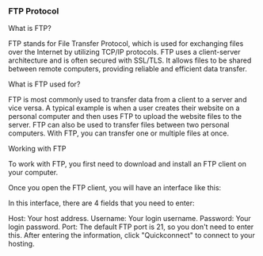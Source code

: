 ### FTP Protocol

What is FTP?

FTP stands for File Transfer Protocol, which is used for exchanging files over the Internet by utilizing TCP/IP protocols. FTP uses a client-server architecture and is often secured with SSL/TLS. It allows files to be shared between remote computers, providing reliable and efficient data transfer.

What is FTP used for?

FTP is most commonly used to transfer data from a client to a server and vice versa. A typical example is when a user creates their website on a personal computer and then uses FTP to upload the website files to the server. FTP can also be used to transfer files between two personal computers. With FTP, you can transfer one or multiple files at once.

Working with FTP

To work with FTP, you first need to download and install an FTP client on your computer.

Once you open the FTP client, you will have an interface like this:

In this interface, there are 4 fields that you need to enter:

Host: Your host address.
Username: Your login username.
Password: Your login password.
Port: The default FTP port is 21, so you don't need to enter this.
After entering the information, click "Quickconnect" to connect to your hosting.